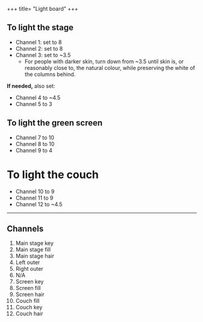 +++
title= "Light board"
+++

## To light the stage
  - Channel 1: set to 8
  - Channel 2: set to 8
  - Channel 3: set to \~3.5
    - For people with darker skin, turn down from \~3.5 until skin is, or reasonably close to, the natural colour, while preserving the white of the columns behind.
  
**If needed,** also set:
  - Channel 4 to \~4.5
  - Channel 5 to 3

## To light the green screen
  - Channel 7 to 10
  - Channel 8 to 10
  - Channel 9 to 4
  
# To light the couch
  - Channel 10 to 9
  - Channel 11 to 9
  - Channel 12 to \~4.5

---

## Channels
  1. Main stage key
  2. Main stage fill
  3. Main stage hair
  4. Left outer
  5. Right outer
  6. N/A
  7. Screen key
  8. Screen fill
  9. Screen hair
  10. Couch fill
  11. Couch key
  12. Couch hair
